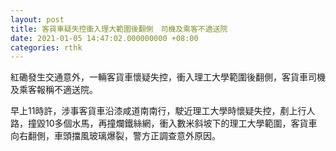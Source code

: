 ```yaml
---
layout: post
title: 客貨車疑失控衝入理大範圍後翻側　司機及乘客不適送院
date: 2021-01-05 14:47:02.000000000 +08:00
categories: rthk
---
```


紅磡發生交通意外，一輛客貨車懷疑失控，衝入理工大學範圍後翻側，客貨車司機及乘客報稱不適送院。

早上11時許，涉事客貨車沿漆咸道南南行，駛近理工大學時懷疑失控，剷上行人路，撞毀10多個水馬，再撞爛鐵絲網，衝入數米斜坡下的理工大學範圍，客貨車向右翻側，車頭擋風玻璃爆裂，警方正調查意外原因。
